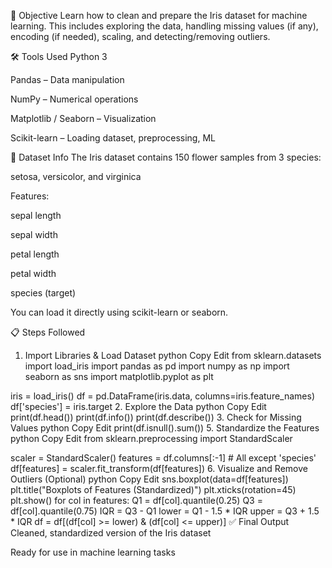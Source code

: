 🎯 Objective
Learn how to clean and prepare the Iris dataset for machine learning. This includes exploring the data, handling missing values (if any), encoding (if needed), scaling, and detecting/removing outliers.

🛠️ Tools Used
Python 3

Pandas – Data manipulation

NumPy – Numerical operations

Matplotlib / Seaborn – Visualization

Scikit-learn – Loading dataset, preprocessing, ML

📂 Dataset Info
The Iris dataset contains 150 flower samples from 3 species:

setosa, versicolor, and virginica

Features:

sepal length

sepal width

petal length

petal width

species (target)

You can load it directly using scikit-learn or seaborn.

📋 Steps Followed
1. Import Libraries & Load Dataset
python
Copy
Edit
from sklearn.datasets import load_iris
import pandas as pd
import numpy as np
import seaborn as sns
import matplotlib.pyplot as plt

iris = load_iris()
df = pd.DataFrame(iris.data, columns=iris.feature_names)
df['species'] = iris.target
2. Explore the Data
python
Copy
Edit
print(df.head())
print(df.info())
print(df.describe())
3. Check for Missing Values
python
Copy
Edit
print(df.isnull().sum())
5. Standardize the Features
python
Copy
Edit
from sklearn.preprocessing import StandardScaler

scaler = StandardScaler()
features = df.columns[:-1]  # All except 'species'
df[features] = scaler.fit_transform(df[features])
6. Visualize and Remove Outliers (Optional)
python
Copy
Edit
sns.boxplot(data=df[features])
plt.title("Boxplots of Features (Standardized)")
plt.xticks(rotation=45)
plt.show()
for col in features:
    Q1 = df[col].quantile(0.25)
    Q3 = df[col].quantile(0.75)
    IQR = Q3 - Q1
    lower = Q1 - 1.5 * IQR
    upper = Q3 + 1.5 * IQR
    df = df[(df[col] >= lower) & (df[col] <= upper)]
✅ Final Output
Cleaned, standardized version of the Iris dataset

Ready for use in machine learning tasks

